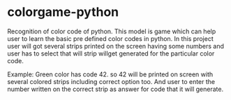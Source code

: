 # colorgame-python
Recognition of color code of python.
This model is game which can help user to learn the basic pre defined color codes in python.
In this project user will got several strips printed on the screen having some numbers and user has to select that will strip willget generated for the particular color code.

Example:
Green color has code 42.
so 42 will be printed on screen with several colored strips including correct option too.
And user to enter the number written on the correct strip as answer for code that it will generate.
